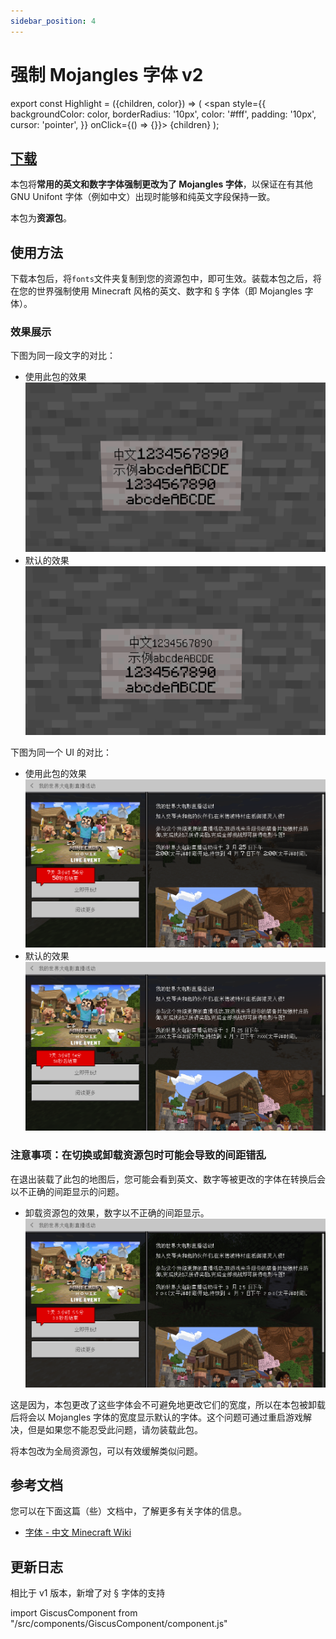 ```yaml
---
sidebar_position: 4
---
```


# 强制 Mojangles 字体 v2

export const Highlight = ({children, color}) => (
  <span
    style={{ backgroundColor: color, borderRadius: '10px', color: '#fff', padding: '10px', cursor: 'pointer', }}
    onClick={() => {}}>
    {children}
  </span>
);

## [<Highlight color="#25c2a0">下载</Highlight>](https://app.nekodrive.net/s/0PnSG)

本包将**常用的英文和数字字体强制更改为了 Mojangles 字体**，以保证在有其他 GNU Unifont 字体（例如中文）出现时能够和纯英文字段保持一致。

本包为**资源包**。

## 使用方法

下载本包后，将`fonts`文件夹复制到您的资源包中，即可生效。装载本包之后，将在您的世界强制使用 Minecraft 风格的英文、数字和 § 字体（即 Mojangles 字体）。

### 效果展示

下图为同一段文字的对比：

- 使用此包的效果
  ![1](./img/force_mojangles/1.png)
- 默认的效果
  ![2](./img/force_mojangles/2.png)

下图为同一个 UI 的对比：

- 使用此包的效果
  ![3](./img/force_mojangles/3.png)
- 默认的效果
  ![4](./img/force_mojangles/4.png)

### 注意事项：在切换或卸载资源包时可能会导致的间距错乱

在退出装载了此包的地图后，您可能会看到英文、数字等被更改的字体在转换后会以不正确的间距显示的问题。

- 卸载资源包的效果，数字以不正确的间距显示。
  ![5](./img/force_mojangles/5.png)

这是因为，本包更改了这些字体会不可避免地更改它们的宽度，所以在本包被卸载后将会以 Mojangles 字体的宽度显示默认的字体。这个问题可通过重启游戏解决，但是如果您不能忍受此问题，请勿装载此包。

将本包改为全局资源包，可以有效缓解类似问题。

## 参考文档

您可以在下面这篇（些）文档中，了解更多有关字体的信息。

- [字体 - 中文 Minecraft Wiki](https://zh.minecraft.wiki/w/字体)

## 更新日志

相比于 v1 版本，新增了对 § 字体的支持

import GiscusComponent from "/src/components/GiscusComponent/component.js"

<GiscusComponent/>
